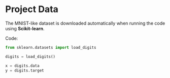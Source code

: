 # Project Data

The MNIST-like dataset is downloaded automatically when running the code using **Scikit-learn**.

Code:
```python
from sklearn.datasets import load_digits

digits = load_digits()

x = digits.data
y = digits.target
